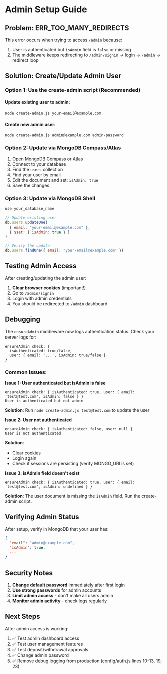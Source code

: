 # Admin Setup Guide

## Problem: ERR_TOO_MANY_REDIRECTS

This error occurs when trying to access `/admin` because:
1. User is authenticated but `isAdmin` field is `false` or missing
2. The middleware keeps redirecting to `/admin/signin` → login → `/admin` → redirect loop

## Solution: Create/Update Admin User

### Option 1: Use the create-admin script (Recommended)

#### Update existing user to admin:
```bash
node create-admin.js your-email@example.com
```

#### Create new admin user:
```bash
node create-admin.js admin@example.com admin-password
```

### Option 2: Update via MongoDB Compass/Atlas

1. Open MongoDB Compass or Atlas
2. Connect to your database
3. Find the `users` collection
4. Find your user by email
5. Edit the document and set: `isAdmin: true`
6. Save the changes

### Option 3: Update via MongoDB Shell

```javascript
use your_database_name

// Update existing user
db.users.updateOne(
  { email: "your-email@example.com" },
  { $set: { isAdmin: true } }
)

// Verify the update
db.users.findOne({ email: "your-email@example.com" })
```

## Testing Admin Access

After creating/updating the admin user:

1. **Clear browser cookies** (important!)
2. Go to `/admin/signin`
3. Login with admin credentials
4. You should be redirected to `/admin` dashboard

## Debugging

The `ensureAdmin` middleware now logs authentication status. Check your server logs for:

```
ensureAdmin check: {
  isAuthenticated: true/false,
  user: { email: '...', isAdmin: true/false }
}
```

### Common Issues:

**Issue 1: User authenticated but isAdmin is false**
```
ensureAdmin check: { isAuthenticated: true, user: { email: 'test@test.com', isAdmin: false } }
User is authenticated but not admin
```
**Solution**: Run `node create-admin.js test@test.com` to update the user

**Issue 2: User not authenticated**
```
ensureAdmin check: { isAuthenticated: false, user: null }
User is not authenticated
```
**Solution**: 
- Clear cookies
- Login again
- Check if sessions are persisting (verify MONGO_URI is set)

**Issue 3: isAdmin field doesn't exist**
```
ensureAdmin check: { isAuthenticated: true, user: { email: 'test@test.com', isAdmin: undefined } }
```
**Solution**: The user document is missing the `isAdmin` field. Run the create-admin script.

## Verifying Admin Status

After setup, verify in MongoDB that your user has:
```json
{
  "email": "admin@example.com",
  "isAdmin": true,
  ...
}
```

## Security Notes

1. **Change default password** immediately after first login
2. **Use strong passwords** for admin accounts
3. **Limit admin access** - don't make all users admin
4. **Monitor admin activity** - check logs regularly

## Next Steps

After admin access is working:
1. ✅ Test admin dashboard access
2. ✅ Test user management features
3. ✅ Test deposit/withdrawal approvals
4. ✅ Change admin password
5. ✅ Remove debug logging from production (config/auth.js lines 10-13, 19, 23)
